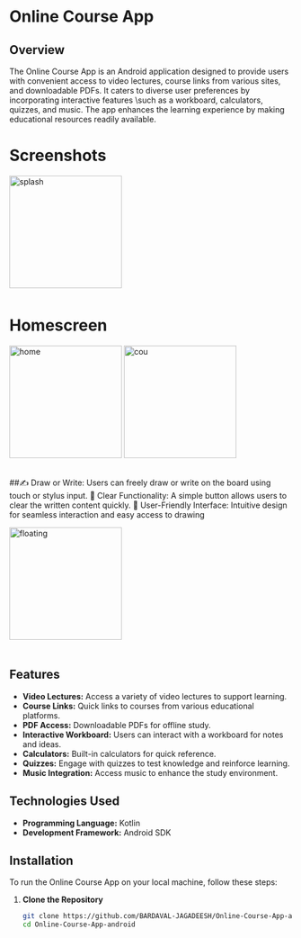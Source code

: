 # Online Course App

## Overview
The Online Course App is an Android application designed to provide users with convenient access to video lectures, 
course links from various sites, and downloadable PDFs. It caters to diverse user preferences by incorporating interactive features
\such as a workboard, calculators, quizzes, and music. The app enhances the learning experience by making educational resources readily available.
# Screenshots
<img src="https://github.com/user-attachments/assets/6179566d-c165-4737-b1f6-0394821c48c3" width="200" alt="splash" style="margin-bottom: 10px;">


# Homescreen
<img src="https://github.com/user-attachments/assets/08e01575-4902-4066-a7b4-0380aa9a5a10" width="200" alt="home" style="margin-bottom: 20px;"> 
  <img src="https://github.com/user-attachments/assets/f0510abd-e4a0-4aea-b2d7-2ab05be5ad93" width="200" alt="cou" style="margin-bottom: 20px;">


##✍️ Draw or Write: Users can freely draw or write on the board using touch or stylus input.
🧹 Clear Functionality: A simple button allows users to clear the written content quickly.
📲 User-Friendly Interface: Intuitive design for seamless interaction and easy access to drawing

  <img src="https://github.com/user-attachments/assets/62ab32a7-f9ac-4252-b64c-7d9f38e66053" width="200" alt="floating" style="margin-bottom: 20px;"> 









## Features
- **Video Lectures:** Access a variety of video lectures to support learning.
- **Course Links:** Quick links to courses from various educational platforms.
- **PDF Access:** Downloadable PDFs for offline study.
- **Interactive Workboard:** Users can interact with a workboard for notes and ideas.
- **Calculators:** Built-in calculators for quick reference.
- **Quizzes:** Engage with quizzes to test knowledge and reinforce learning.
- **Music Integration:** Access music to enhance the study environment.

## Technologies Used
- **Programming Language:** Kotlin
- **Development Framework:** Android SDK

  
## Installation
To run the Online Course App on your local machine, follow these steps:

1. **Clone the Repository**
   ```bash
   git clone https://github.com/BARDAVAL-JAGADEESH/Online-Course-App-android.git
   cd Online-Course-App-android


